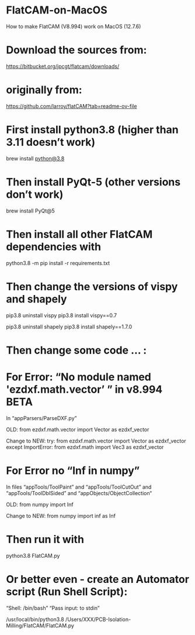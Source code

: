 # FlatCAM-on-MacOS
How to make FlatCAM (V8.994) work on MacOS (12.7.6)

# Download the sources from:
https://bitbucket.org/jpcgt/flatcam/downloads/

# originally from:
https://github.com/larroy/flatCAM?tab=readme-ov-file


# First install python3.8  (higher than 3.11 doesn’t work)
brew install python@3.8

# Then install PyQt-5  (other versions don’t work)
brew install PyQt@5

# Then install all other FlatCAM dependencies with
python3.8 -m pip install -r requirements.txt

# Then change the versions of vispy and shapely
pip3.8 uninstall vispy
pip3.8 install vispy==0.7

pip3.8 uninstall shapely
pip3.8 install shapely==1.7.0


# Then change some code … :

# For Error: “No module named 'ezdxf.math.vector’ ” in v8.994 BETA

In “appParsers/ParseDXF.py”

OLD:
from ezdxf.math.vector import Vector as ezdxf_vector


Change to NEW:
try:
    from ezdxf.math.vector import Vector as ezdxf_vector
except ImportError:
    from ezdxf.math import Vec3 as ezdxf_vector



# For Error no “Inf in numpy”

In files  “appTools/ToolPaint”  and  “appTools/ToolCutOut” and “appTools/ToolDblSided”  and  “appObjects/ObjectCollection“

OLD:
from numpy import Inf


Change to NEW:
from numpy import inf as Inf


# Then run it with
python3.8 FlatCAM.py

# Or better even - create an Automator script (Run Shell Script):
“Shell: /bin/bash”       “Pass input: to stdin”

/usr/local/bin/python3.8 /Users/XXX/PCB-Isolation-Milling/FlatCAM/FlatCAM.py
